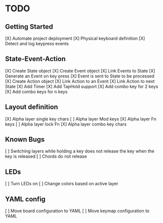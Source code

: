 # TODO

## Getting Started
[X] Automate project deployment
[X] Physical keyboard definition
[X] Detect and log keypress events

## State-Event-Action
[X] Create State object
[X] Create Event object
[X] Link Events to State
[X] Generate an Event on key press
[X] Event is sent to State to be processed
[X] Create Action object
[X] Link Action to an Event
[X] Link Action to next State
[X] Add Timer
[X] Add TapHold support
[X] Add combo key for 2 keys
[X] Add combo keys for n keys

## Layout definition
[X] Alpha layer single key chars
[ ] Alpha layer Mod keys
[X] Alpha layer Fn keys
[ ] Alpha layer lock Fn
[X] Alpha layer combo key chars

## Known Bugs
[ ] Switching layers while holding a key does not release the key when the key is released
[ ] Chords do not release

## LEDs
[ ] Turn LEDs on
[ ] Change colors based on active layer

## YAML config
[ ] Move board configuration to YAML
[ ] Move keymap configuration to YAML
